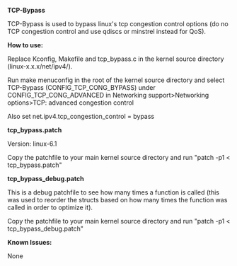 **TCP-Bypass**

TCP-Bypass is used to bypass linux's tcp congestion control options (do no TCP congestion control and use qdiscs or minstrel instead for QoS).

**How to use:**

Replace Kconfig, Makefile and tcp_bypass.c in the kernel source directory (linux-x.x.x/net/ipv4/).

Run make menuconfig in the root of the kernel source directory and select TCP-Bypass (CONFIG_TCP_CONG_BYPASS) under CONFIG_TCP_CONG_ADVANCED in Networking support>Networking options>TCP: advanced congestion control

Also set net.ipv4.tcp_congestion_control = bypass

**tcp_bypass.patch**

Version: linux-6.1

Copy the patchfile to your main kernel source directory and run "patch -p1 < tcp_bypass.patch"

**tcp_bypass_debug.patch**

This is a debug patchfile to see how many times a function is called (this was used to reorder the structs based on how many times the function was called in order to optimize it).

Copy the patchfile to your main kernel source directory and run "patch -p1 < tcp_bypass_debug.patch"

**Known Issues:**

None
